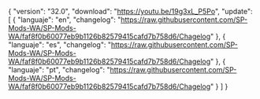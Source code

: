 { "version": "32.0",
    "download": "https://youtu.be/19g3xL_P5Po",
     "update":
     [ { "languaje": "en",
         "changelog": "https://raw.githubusercontent.com/SP-Mods-WA/SP-Mods-WA/faf8f0b60077eb9b1126b82579415cafd7b758d6/Chagelog" },
          { "languaje": "es",
         "changelog": "https://raw.githubusercontent.com/SP-Mods-WA/SP-Mods-WA/faf8f0b60077eb9b1126b82579415cafd7b758d6/Chagelog" },
        { "languaje": "pt", "changelog": "https://raw.githubusercontent.com/SP-Mods-WA/SP-Mods-WA/faf8f0b60077eb9b1126b82579415cafd7b758d6/Chagelog"
   }
   ]
 }
